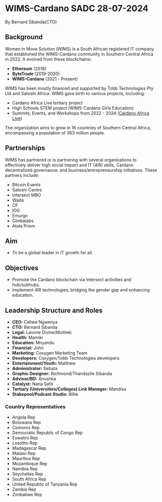 # WIMS-Cardano SADC 28-07-2024
By Bernard Sibanda(CTO)

## Background

Women In Move Solution (WIMS) is a South African registered IT company that established the WIMS-Cardano community in Southern Central Africa in 2022. It evolved from these blockchains:

- **Ethereum** (2018)
- **ByteTrade** (2019-2020)
- **WIMS-Cardano** (2021 - Present)

WIMS has been mostly financed and supported by Tobb Technologies Pty Ltd and Satoshi Africa. WIMS gave birth to various projects, including:

- Cardano Africa Live tertiary project
- High Schools STEM project (WIMS-Cardano Girls Education)
- Summits, Events, and Workshops from 2022 - 2024 ([Cardano Africa Live](https://cardanoafrica.live))

The organization aims to grow in 16 countries of Southern Central Africa, encompassing a population of 363 million people.

## Partnerships

WIMS has partnered or is partnering with several organizations to effectively deliver high social impact and IT (4IR) skills, Cardano decentralized governance, and business/entrepreneurship initiatives. These partners include:

- Bitcoin Events
- Satoshi Centre
- Intersect MBO
- Wada
- CF
- IOG
- Emurgo
- Gimbalabs
- Atala Prism

## Aim

- To be a global leader in IT growth for all.

## Objectives

- Promote the Cardano blockchain via Intersect activities and hub/subhubs.
- Implement 4IR technologies, bridging the gender gap and enhancing education.

## Leadership Structure and Roles

- **CEO:** Celiwe Ngwenya
- **CTO:** Bernard Sibanda
- **Legal:** Lavone Divine/Moitleki
- **Health:** Mamiki
- **Education:** Mnyandu
- **Financial:** John
- **Marketing:** Coxygen Marketing Team
- **Developers:** Coxygen/Tobb Technologies developers
- **Entertainment/Youth:** Matthew
- **Administrator:** Sebata
- **Graphic Designer:** Richmond/Thandazile Sibanda
- **Advisor/BD:** Anushka
- **Catalyst:** Nana Safo
- **Tertiary (Universities/Colleges) Link Manager:** Mandisa
- **Stakepool/Podcast Studio:** Billie

### Country Representatives

- Angola Rep
- Botswana Rep
- Comoros Rep
- Democratic Republic of Congo Rep
- Eswatini Rep
- Lesotho Rep
- Madagascar Rep
- Malawi Rep
- Mauritius Rep
- Mozambique Rep
- Namibia Rep
- Seychelles Rep
- South Africa Rep
- United Republic of Tanzania Rep
- Zambia Rep
- Zimbabwe Rep
